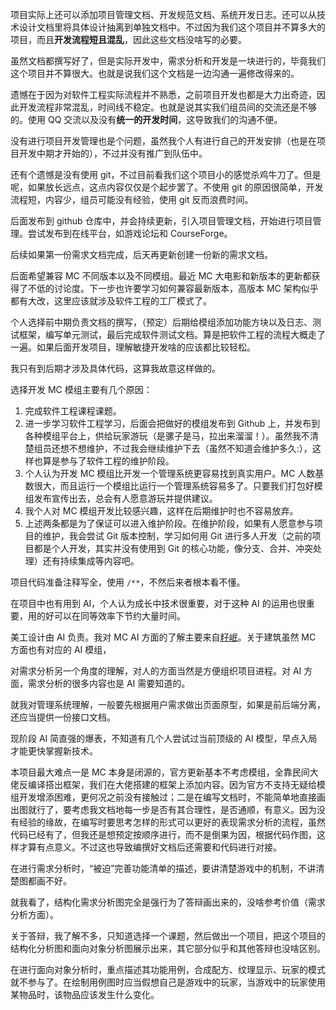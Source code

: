 
项目实际上还可以添加项目管理文档、开发规范文档、系统开发日志。还可以从技术设计文档里将具体设计抽离到单独文档中。不过因为我们这个项目并不算多大的项目，而且**开发流程短且混乱**，因此这些文档没啥写的必要。

虽然文档都撰写好了，但是实际开发中，需求分析和开发是一块进行的，毕竟我们这个项目并不算很大。也就是说我们这个文档是一边沟通一遍修改得来的。

遗憾在于因为对软件工程实际流程并不熟悉，之前项目开发也都是大力出奇迹，因此开发流程非常混乱，时间线不稳定。也就是说其实我们组员间的交流还是不够的。使用 QQ 交流以及没有**统一的开发时间**，这导致我们的沟通不便。

没有进行项目开发管理也是个问题，虽然我个人有进行自己的开发安排（也是在项目开发中期才开始的），不过并没有推广到队伍中。

还有个遗憾是没有使用 git，不过目前看我们这个项目小的感觉杀鸡牛刀了。但是呢，如果放长远点，这点内容仅仅是个起步罢了。不使用 git 的原因很简单，开发流程短，内容少，组员可能没有经验，使用 git 反而浪费时间。

后面发布到 github 仓库中，并会持续更新，引入项目管理文档，开始进行项目管理。尝试发布到在线平台，如游戏论坛和 CourseForge。

后续如果第一份需求文档完成，后天再更新创建一份新的需求文档。

后面希望兼容 MC 不同版本以及不同模组。最近 MC 大电影和新版本的更新都获得了不低的讨论度。下一步也许要学习如何兼容最新版本，高版本 MC 架构似乎都有大改，这里应该就涉及软件工程的工厂模式了。

个人选择前中期负责文档的撰写，（预定）后期给模组添加功能方块以及日志、测试框架，编写单元测试，最后完成软件测试文档。算是把软件工程的流程大概走了一遍。如果后面开发项目，理解敏捷开发啥的应该都比较轻松。

我只有到后期才涉及具体代码，这算我故意这样做的。

选择开发 MC 模组主要有几个原因：

1. 完成软件工程课程课题。
2. 进一步学习软件工程学习，后面会把做好的模组发布到 Github 上，并发布到各种模组平台上，供给玩家游玩（是骡子是马，拉出来溜溜！）。虽然我不清楚组员还想不想维护，不过我会继续维护下去（虽然不知道会维护多久:），这样也算是参与了软件工程的维护阶段。
3. 个人认为开发 MC 模组比开发一个管理系统更容易找到真实用户。MC 人数基数很大，而且运行一个模组比运行一个管理系统容易多了。只要我们打包好模组发布宣传出去，总会有人愿意游玩并提供建议。
4. 我个人对 MC 模组开发比较感兴趣，这样在后期维护时也不容易放弃。
5. 上述两条都是为了保证可以进入维护阶段。在维护阶段，如果有人愿意参与项目的维护，我会尝试 Git 版本控制，学习如何用 Git 进行多人开发（之前的项目都是个人开发，其实并没有使用到 Git 的核心功能，像分支、合并、冲突处理）还有持续集成等内容吧。

项目代码准备注释写全，使用 `/**`，不然后来者根本看不懂。

在项目中也有用到 AI，个人认为成长中技术很重要，对于这种 AI 的运用也很重要，用的好可以在同等效率下节约大量时间。

美工设计由 AI 负责。我对 MC AI 方面的了解主要来自[籽岷](https://space.bilibili.com/686127)。关于建筑虽然 MC 方面也有对应的 AI 模组，

对需求分析另一个角度的理解，对人的方面当然是方便组织项目进程。对 AI 方面，需求分析的很多内容也是 AI 需要知道的。

就我对管理系统理解，一般要先根据用户需求做出页面原型，如果是前后端分离，还应当提供一份接口文档。

现阶段 AI 简直强的爆表，不知道有几个人尝试过当前顶级的 AI 模型，早点入局才能更快掌握新技术。

本项目最大难点一是 MC 本身是闭源的，官方更新基本不考虑模组，全靠民间大佬反编译搭出框架，我们在大佬搭建的框架上添加内容。因为官方不支持无疑给模组开发增添困难，更何况之前没有接触过；二是在编写文档时，不能简单地直接画出图就行了，要考虑我文档地每一步是否有其合理性，是否通顺，有意义。因为没有经验的缘故，在编写时要思考怎样的形式可以更好的表现需求分析的流程，虽然代码已经有了，但我还是想预定按顺序进行，而不是倒果为因，根据代码作图，这样才算有点意义。不过这也导致编撰好文档后还需要和代码进行对接。

在进行需求分析时，“被迫”完善功能清单的描述，要讲清楚游戏中的机制，不讲清楚图都画不好。

就我看了，结构化需求分析图完全是强行为了答辩画出来的，没啥参考价值（需求分析方面）。

关于答辩，我了解不多，只知道选择一个课题，然后做出一个项目，把这个项目的结构化分析图和面向对象分析图展示出来，其它部分似乎和其他答辩也没啥区别。

在进行面向对象分析时，重点描述其功能用例，合成配方、纹理显示、玩家的模式就不参与了。在绘制用例图时应当假想自己是游戏中的玩家，当游戏中的玩家使用某物品时，该物品应该发生什么变化。